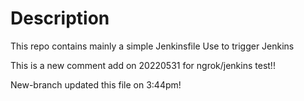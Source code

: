 # Description

This repo contains mainly a simple Jenkinsfile
Use to trigger Jenkins

This is a new comment add on 20220531 for ngrok/jenkins test!!


New-branch updated this file on 3:44pm!
